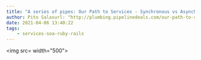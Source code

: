 ```yaml
---
title: "A series of pipes: Our Path to Services - Synchronous vs Asynchronous"
author: Pito Salasurl: "http://plumbing.pipelinedeals.com/our-path-to-services-part-2-synchronous-vs-asynchronous" cover: "" 
date: 2021-04-06 13:40:22
tags:
    - services-soa-ruby-rails
---
```

<img src= width="500">


